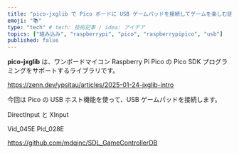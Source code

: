 ```yaml
---
title: "pico-jxglib で Pico ボードに USB ゲームパッドを接続してゲームを楽しむ話"
emoji: "📚"
type: "tech" # tech: 技術記事 / idea: アイデア
topics: ["組み込み", "raspberrypi", "pico", "raspberrypipico", "usb"]
published: false
---
```

**pico-jxglib** は、ワンボードマイコン Raspberry Pi Pico の Pico SDK プログラミングをサポートするライブラリです。

https://zenn.dev/ypsitau/articles/2025-01-24-jxglib-intro

今回は Pico の USB ホスト機能を使って、USB ゲームパッドを接続します。


DirectInput と XInput



Vid_045E Pid_028E

https://github.com/mdqinc/SDL_GameControllerDB

